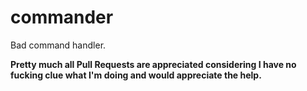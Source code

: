 # commander
Bad command handler.


<b>Pretty much all Pull Requests are appreciated considering I have no fucking clue what I'm doing and would appreciate the help.</b>
